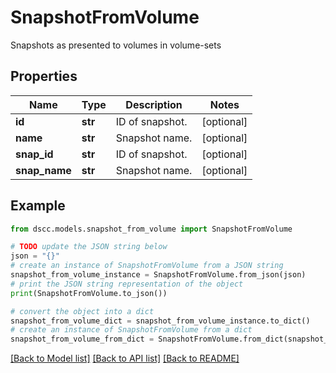 # SnapshotFromVolume

Snapshots as presented to volumes in volume-sets

## Properties

Name | Type | Description | Notes
------------ | ------------- | ------------- | -------------
**id** | **str** | ID of snapshot. | [optional] 
**name** | **str** | Snapshot name. | [optional] 
**snap_id** | **str** | ID of snapshot. | [optional] 
**snap_name** | **str** | Snapshot name. | [optional] 

## Example

```python
from dscc.models.snapshot_from_volume import SnapshotFromVolume

# TODO update the JSON string below
json = "{}"
# create an instance of SnapshotFromVolume from a JSON string
snapshot_from_volume_instance = SnapshotFromVolume.from_json(json)
# print the JSON string representation of the object
print(SnapshotFromVolume.to_json())

# convert the object into a dict
snapshot_from_volume_dict = snapshot_from_volume_instance.to_dict()
# create an instance of SnapshotFromVolume from a dict
snapshot_from_volume_from_dict = SnapshotFromVolume.from_dict(snapshot_from_volume_dict)
```
[[Back to Model list]](../README.md#documentation-for-models) [[Back to API list]](../README.md#documentation-for-api-endpoints) [[Back to README]](../README.md)


